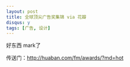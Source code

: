 ```yaml
---
layout: post
title: 全球顶尖广告奖集锦 via 花瓣
disqus: y
tags: [广告, 设计]
---
```


好东西 mark了

传送门：<a href="http://huaban.com/fm/awards/?md=hot">http://huaban.com/fm/awards/?md=hot</a>
